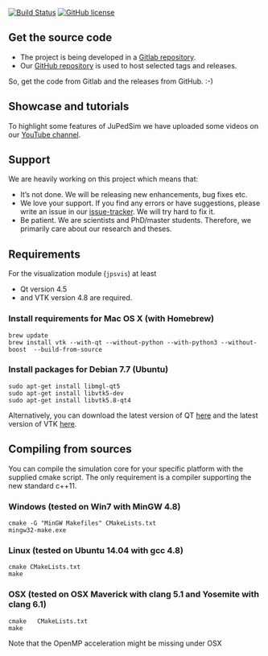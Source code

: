 [![Build Status](https://gitlab.version.fz-juelich.de/jupedsim/jpsvis/badges/develop/build.svg)](https://gitlab.version.fz-juelich.de/JuPedSim/jpsvis/pipelines)
[![GitHub license](https://img.shields.io/badge/license-GPL-blue.svg)](https://raw.githubusercontent.com/JuPedSim/jpsvis/master/LICENSE)


## Get the source code 

- The project is being developed in a [Gitlab repository](https://gitlab.version.fz-juelich.de/jupedsim/jpsvis). 
- Our [GitHub repository](https://github.com/JuPedSim/jpsvis) is used to host selected tags and releases.

So, get the code from Gitlab and the releases from GitHub. :-)

## Showcase and tutorials


To highlight some features of JuPedSim we have uploaded some videos on our [YouTube channel](https://www.youtube.com/channel/UCKS8w8CUClHEeN4K1SUSMBA).


## Support 

We are heavily working on this project which means that:

- It’s not done. We will be releasing new enhancements, bug fixes etc.
- We love your support. If you find any errors or have suggestions, please write an issue in our [issue-tracker](https://gitlab.version.fz-juelich.de/jupedsim/jpsvis/issues). We will try hard to fix it.
- Be patient. We are scientists and PhD/master students. Therefore, we primarily care about our research and theses. 

## Requirements 
For the visualization module (`jpsvis`) at least 

- Qt version 4.5 
- and VTK version 4.8 are required.

### Install requirements for Mac OS X (with Homebrew)

```
brew update
brew install vtk --with-qt --without-python --with-python3 --without-boost  --build-from-source
```

### Install packages for Debian 7.7 (Ubuntu)

```
sudo apt-get install libmgl-qt5
sudo apt-get install libvtk5-dev
sudo apt-get install libvtk5.8-qt4
```

Alternatively, you can download the latest version of QT [here](https://www.qt.io/download/) and the latest version of VTK [here](http://www.vtk.org/download/).


## Compiling from sources


You can compile the simulation core for your specific platform with the supplied cmake script.
The only requirement is a compiler supporting the new standard c++11.

### Windows (tested on Win7 with MinGW 4.8)


    cmake -G "MinGW Makefiles" CMakeLists.txt
    mingw32-make.exe

### Linux (tested on Ubuntu 14.04 with gcc 4.8)


    cmake CMakeLists.txt
    make

### OSX (tested on OSX Maverick with clang 5.1 and Yosemite with clang 6.1)


    cmake   CMakeLists.txt
    make

Note that the OpenMP acceleration might be missing under OSX